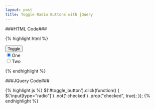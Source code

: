 ```yaml
---
layout: post
title: Toggle Radio Buttons with jQuery
---
```


###HTML Code###

{% highlight html %}

<button id="toggle_button">Toggle</button><br>
<input type="radio" name="radio_name" value="One" checked="true">One<br>
<input type="radio" name="radio_name" value="Two">Two<br>

{% endhighlight %}

###JQuery Code###

{% highlight js %}
$('#toggle_button').click(function() {
         $('input[type="radio"]')
                    .not(':checked')
                    .prop("checked", true);
});
{% endhighlight %}
